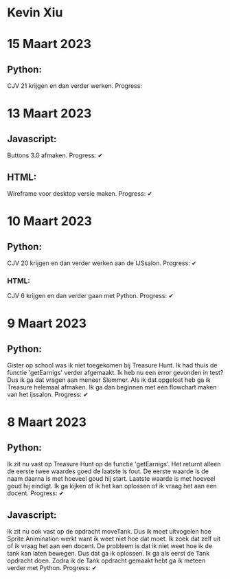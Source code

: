 # Kevin Xiu

# 15 Maart 2023

## Python:
CJV 21 krijgen en dan verder werken. 
Progress: 

# 13 Maart 2023

## Javascript:
Buttons 3.0 afmaken. 
Progress: ✔

## HTML:
Wireframe voor desktop versie maken.
Progress: ✔

# 10 Maart 2023

## Python:
CJV 20 krijgen en dan verder werken aan de IJSsalon. 
Progress: ✔

### HTML:
CJV 6 krijgen en dan verder gaan met Python. 
Progress: ✔

# 9 Maart 2023

## Python:
Gister op school was ik niet toegekomen bij Treasure Hunt. Ik had thuis de functie 'getEarnigs' verder afgemaakt. Ik heb nu een error gevonden in test? Dus ik ga dat vragen aan meneer Slemmer. Als ik dat opgelost heb ga ik Treasure helemaal afmaken. Ik ga dan beginnen met een flowchart maken van het ijssalon. 
Progress: ✔

# 8 Maart 2023

## Python:
Ik zit nu vast op Treasure Hunt op de functie 'getEarnigs'. Het returnt alleen de eerste twee waardes goed de laatste is fout. De eerste waarde is de naam daarna is met hoeveel goud hij start. Laatste waarde is met hoeveel goud hij eindigt. 
Ik ga kijken of ik het kan oplossen of ik vraag het aan een docent. 
Progress: ✔

## Javascript:
Ik zit nu ook vast op de opdracht moveTank. Dus ik moet uitvogelen hoe Sprite Animination werkt want ik weet niet hoe dat moet. Ik zoek dat zelf uit of ik vraag het aan een docent. 
De probleem is dat ik niet weet hoe ik de tank kan laten bewegen. Dus dat ga ik oplossen.
Ik ga als eerst de Tank opdracht doen. Zodra ik de Tank opdracht gemaakt hebt ga ik meteen verder met Python. 
Progress: ✔
